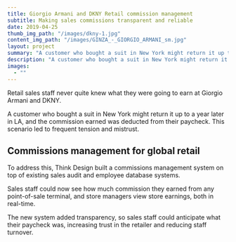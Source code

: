 ```yaml
---
title: Giorgio Armani and DKNY Retail commission management
subtitle: Making sales commissions transparent and reliable
date: 2019-04-25
thumb_img_path: "/images/dkny-1.jpg"
content_img_path: "/images/GINZA_-_GIORGIO_ARMANI_sm.jpg"
layout: project
summary: "A customer who bought a suit in New York might return it up to a year later in LA, and the commission earned was deducted from their paycheck. This scenario led to frequent tension and mistrust."
description: "A customer who bought a suit in New York might return it up to a year later in LA, and the commission earned was deducted from their paycheck. This scenario led to frequent tension and mistrust."
images:
  - ""
---
```

Retail sales staff never quite knew what they were going to earn at Giorgio Armani and DKNY.

A customer who bought a suit in New York might return it up to a year later in LA, and the commission earned was deducted from their paycheck. This scenario led to frequent tension and mistrust.

## Commissions management for global retail

To address this, Think Design built a commissions management system on top of existing sales audit and employee database systems.

Sales staff could now see how much commission they earned from any point-of-sale terminal, and store managers view store earnings, both in real-time.

The new system added transparency, so sales staff could anticipate what their paycheck was, increasing trust in the retailer and reducing staff turnover.